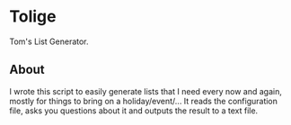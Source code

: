 # Tolige
Tom's List Generator.

## About
I wrote this script to easily generate lists that I need every now and again, mostly for things to bring on a holiday/event/... It reads the configuration file, asks you questions about it and outputs the result to a text file. 
